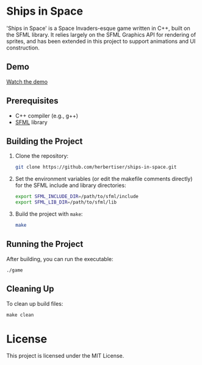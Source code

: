 # Ships in Space
'Ships in Space' is a Space Invaders-esque game written in C++, built on the SFML library. It relies largely on the SFML Graphics API for rendering of sprites, and has been extended in this project to support animations and UI construction.

## Demo


[Watch the demo](https://github.com/VertexEnthusiast/ships-in-space/blob/main/assets/demo.mov)


## Prerequisites

- C++ compiler (e.g., g++)
- [SFML](https://www.sfml-dev.org/download.php) library

## Building the Project

1. Clone the repository:
    ```sh
    git clone https://github.com/herbertiser/ships-in-space.git
    ```

2. Set the environment variables (or edit the makefile comments directly) for the SFML include and library directories:
    ```sh
    export SFML_INCLUDE_DIR=/path/to/sfml/include
    export SFML_LIB_DIR=/path/to/sfml/lib
    ```

3. Build the project with `make`:
    ```sh
    make
    ```

## Running the Project

After building, you can run the executable:

    ./game

## Cleaning Up

To clean up build files:

    make clean





# License
This project is licensed under the MIT License.
